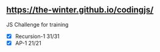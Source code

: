 https://the-winter.github.io/codingjs/
--------------------------------------

JS Challenge for training

- [x] Recursion-1 31/31
- [x] AP-1 21/21